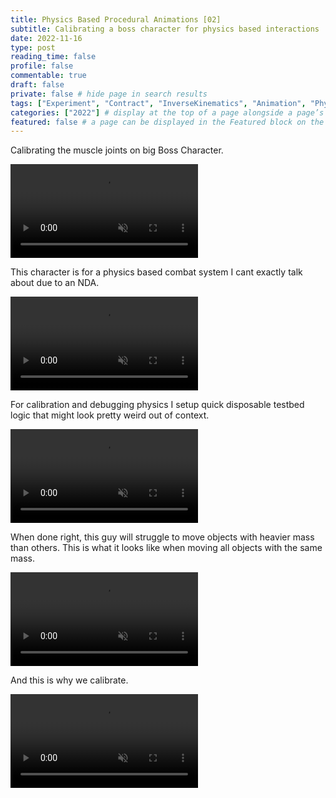 ```yaml
---
title: Physics Based Procedural Animations [02]
subtitle: Calibrating a boss character for physics based interactions
date: 2022-11-16
type: post
reading_time: false
profile: false
commentable: true
draft: false
private: false # hide page in search results
tags: ["Experiment", "Contract", "InverseKinematics", "Animation", "Physics", "Unity", "CorruptedRealms"]
categories: ["2022"] # display at the top of a page alongside a page’s metadata
featured: false # a page can be displayed in the Featured block on the homepage. This is useful for sticky, announcement blog posts or selected publications etc.
---
```


<p>Calibrating the muscle joints on big Boss Character.</p>

<div class="video_thing">
    <video muted autoplay="" name="media" loop=""><source src="https://raw.githack.com/Denchyaknow/GitSite_Dencho/Develop/assets/media/projects/PhysicsBasedProceduralAnimations02/XRLog_2022_917.webm" type="video/mp4"></video>
</div>

<!--more-->

<p>This character is for a physics based combat system I cant exactly talk about due to an NDA.</p>

<div class="video_thing">
    <video muted autoplay="" name="media" loop=""><source src="https://raw.githack.com/Denchyaknow/GitSite_Dencho/Develop/assets/media/projects/PhysicsBasedProceduralAnimations02/XRLog_2022_911.webm" type="video/mp4"></video>
</div>

<p>For calibration and debugging physics I setup quick disposable testbed logic that might look pretty weird out of context.</p>

<div class="video_thing">
    <video muted autoplay="" name="media" loop=""><source src="https://raw.githack.com/Denchyaknow/GitSite_Dencho/Develop/assets/media/projects/PhysicsBasedProceduralAnimations02/XRLog_2022_913.webm" type="video/mp4"></video>
</div>

<p>When done right, this guy will struggle to move objects with heavier mass than others. This is what it looks like when moving all objects with the same mass.</p>

<div class="video_thing">
    <video muted autoplay="" name="media" loop=""><source src="https://raw.githack.com/Denchyaknow/GitSite_Dencho/Develop/assets/media/projects/PhysicsBasedProceduralAnimations02/XRLog_2022_917.webm" type="video/mp4"></video>
</div>

<p>And this is why we calibrate.</p>

<div class="video_thing">
    <video muted autoplay="" name="media" loop=""><source src="https://raw.githack.com/Denchyaknow/GitSite_Dencho/Develop/assets/media/projects/PhysicsBasedProceduralAnimations02/XRLog_2022_939.webm" type="video/mp4"></video>
</div>
